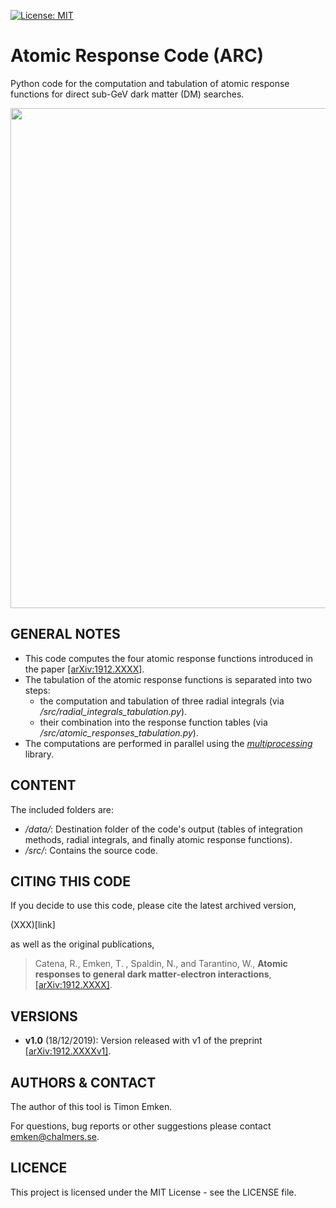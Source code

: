 <!-- [![Build Status](https://travis-ci.com/temken/DM_Electron_Responses.svg?token=CWyAeZfiHMD8t4eitDid&branch=master)](https://travis-ci.com/temken/DM_Electron_Responses) -->
<!-- [![Coverage Status](https://coveralls.io/repos/github/temken/pythonproject/badge.svg?branch=master)](https://coveralls.io/github/temken/pythonproject?branch=master) -->
[![License: MIT](https://img.shields.io/badge/License-MIT-blue.svg)](https://opensource.org/licenses/MIT)

# Atomic Response Code (ARC)

<!-- [![DOI](https://zenodo.org/badge/xxx.svg)](https://zenodo.org/badge/latestdoi/xxx)
[![arXiv](https://img.shields.io/badge/arXiv-1912.XXXX-B31B1B.svg)](https://arxiv.org/abs/1912.XXXX) -->

Python code for the computation and tabulation of atomic response functions for direct sub-GeV dark matter (DM) searches.

<img src="https://user-images.githubusercontent.com/29034913/70995423-d0683c80-20d0-11ea-85bd-fdcb91d972eb.png" width="800">

## GENERAL NOTES

- This code computes the four atomic response functions introduced in the paper [[arXiv:1912.XXXX]](https://arxiv.org/abs/1912.XXXX).
- The tabulation of the atomic response functions is separated into two steps:
  - the computation and tabulation of three radial integrals (via */src/radial_integrals_tabulation.py*).
  - their combination into the response function tables (via */src/atomic_responses_tabulation.py*).
- The computations are performed in parallel using the [*multiprocessing*](https://docs.python.org/2/library/multiprocessing.html) library.

## CONTENT

The included folders are:

- */data/*: Destination folder of the code's output (tables of integration methods, radial integrals, and finally atomic response functions).
- */src/*: Contains the source code.


## CITING THIS CODE

If you decide to use this code, please cite the latest archived version,

(XXX)[link]

as well as the original publications,

>Catena, R., Emken, T. , Spaldin, N., and Tarantino, W., **Atomic responses to general dark matter-electron interactions**, [[arXiv:1912.XXXX]](https://arxiv.org/abs/1912.XXXX).

## VERSIONS

- **v1.0** (18/12/2019): Version released with v1 of the preprint [[arXiv:1912.XXXXv1]](https://arxiv.org/abs/1912.XXXXv1).

## AUTHORS & CONTACT

The author of this tool is Timon Emken.

For questions, bug reports or other suggestions please contact [emken@chalmers.se](mailto:emken@chalmers.se).


## LICENCE

This project is licensed under the MIT License - see the LICENSE file.

